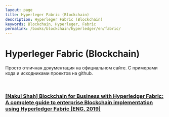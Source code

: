 ```yaml
---
layout: page
title: Hyperleger Fabric (Blockchain)
description: Hyperleger Fabric (Blockchain)
keywords: Blockchain, Hyperleger, Fabric
permalink: /books/blockchain/hyperledger/en/fabric/
---
```


# Hyperleger Fabric (Blockchain)

Просто отличная документация на официальном сайте. С примерами кода и исходниками проектов на github.

<br/>

### [[Nakul Shah] Blockchain for Business with Hyperledger Fabric: A complete guide to enterprise Blockchain implementation using Hyperledger Fabric [ENG, 2019]](/books/blockchain/hyperledger/fabric/blockchain-for-business-with-hyperledger-fabric/en/)
